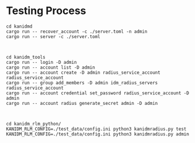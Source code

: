 Testing Process
===============

    cd kanidmd
    cargo run -- recover_account -c ./server.toml -n admin
    cargo run -- server -c ./server.toml



    cd kanidm_tools
    cargo run -- login -D admin
    cargo run -- account list -D admin
    cargo run -- account create -D admin radius_service_account radius_service_account
    cargo run -- group add_members -D admin idm_radius_servers radius_service_account
    cargo run -- account credential set_password radius_service_account -D admin
    cargo run -- account radius generate_secret admin -D admin



    cd kanidm_rlm_python/
    KANIDM_RLM_CONFIG=./test_data/config.ini python3 kanidmradius.py test
    KANIDM_RLM_CONFIG=./test_data/config.ini python3 kanidmradius.py admin





